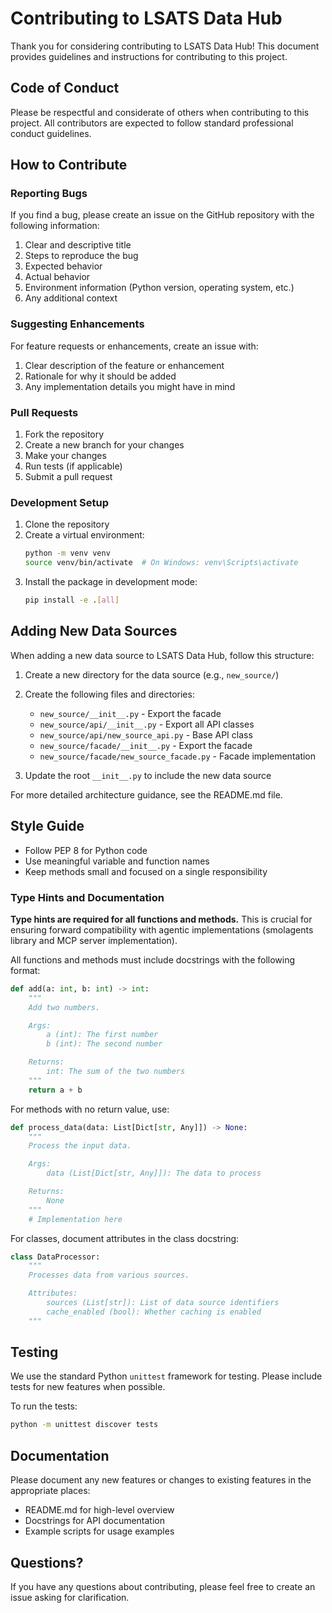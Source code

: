 # Contributing to LSATS Data Hub

Thank you for considering contributing to LSATS Data Hub! This document provides guidelines and instructions for contributing to this project.

## Code of Conduct

Please be respectful and considerate of others when contributing to this project. All contributors are expected to follow standard professional conduct guidelines.

## How to Contribute

### Reporting Bugs

If you find a bug, please create an issue on the GitHub repository with the following information:

1. Clear and descriptive title
2. Steps to reproduce the bug
3. Expected behavior
4. Actual behavior
5. Environment information (Python version, operating system, etc.)
6. Any additional context

### Suggesting Enhancements

For feature requests or enhancements, create an issue with:

1. Clear description of the feature or enhancement
2. Rationale for why it should be added
3. Any implementation details you might have in mind

### Pull Requests

1. Fork the repository
2. Create a new branch for your changes
3. Make your changes
4. Run tests (if applicable)
5. Submit a pull request

### Development Setup

1. Clone the repository
2. Create a virtual environment:
   ```bash
   python -m venv venv
   source venv/bin/activate  # On Windows: venv\Scripts\activate
   ```
3. Install the package in development mode:
   ```bash
   pip install -e .[all]
   ```

## Adding New Data Sources

When adding a new data source to LSATS Data Hub, follow this structure:

1. Create a new directory for the data source (e.g., `new_source/`)
2. Create the following files and directories:
   - `new_source/__init__.py` - Export the facade
   - `new_source/api/__init__.py` - Export all API classes
   - `new_source/api/new_source_api.py` - Base API class
   - `new_source/facade/__init__.py` - Export the facade
   - `new_source/facade/new_source_facade.py` - Facade implementation

3. Update the root `__init__.py` to include the new data source

For more detailed architecture guidance, see the README.md file.

## Style Guide

- Follow PEP 8 for Python code
- Use meaningful variable and function names
- Keep methods small and focused on a single responsibility

### Type Hints and Documentation

**Type hints are required for all functions and methods.** This is crucial for ensuring forward compatibility with agentic implementations (smolagents library and MCP server implementation).

All functions and methods must include docstrings with the following format:

```python
def add(a: int, b: int) -> int:
    """
    Add two numbers.

    Args:
        a (int): The first number
        b (int): The second number

    Returns:
        int: The sum of the two numbers
    """
    return a + b
```

For methods with no return value, use:

```python
def process_data(data: List[Dict[str, Any]]) -> None:
    """
    Process the input data.

    Args:
        data (List[Dict[str, Any]]): The data to process

    Returns:
        None
    """
    # Implementation here
```

For classes, document attributes in the class docstring:

```python
class DataProcessor:
    """
    Processes data from various sources.

    Attributes:
        sources (List[str]): List of data source identifiers
        cache_enabled (bool): Whether caching is enabled
    """
```

## Testing

We use the standard Python `unittest` framework for testing. Please include tests for new features when possible.

To run the tests:

```bash
python -m unittest discover tests
```

## Documentation

Please document any new features or changes to existing features in the appropriate places:

- README.md for high-level overview
- Docstrings for API documentation
- Example scripts for usage examples

## Questions?

If you have any questions about contributing, please feel free to create an issue asking for clarification.
